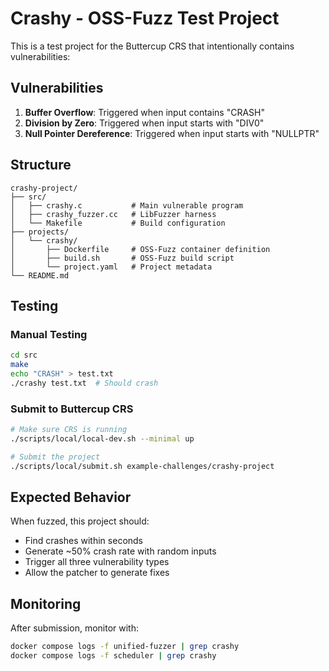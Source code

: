# Crashy - OSS-Fuzz Test Project

This is a test project for the Buttercup CRS that intentionally contains vulnerabilities:

## Vulnerabilities

1. **Buffer Overflow**: Triggered when input contains "CRASH"
2. **Division by Zero**: Triggered when input starts with "DIV0"
3. **Null Pointer Dereference**: Triggered when input starts with "NULLPTR"

## Structure

```
crashy-project/
├── src/
│   ├── crashy.c           # Main vulnerable program
│   ├── crashy_fuzzer.cc   # LibFuzzer harness
│   └── Makefile           # Build configuration
├── projects/
│   └── crashy/
│       ├── Dockerfile     # OSS-Fuzz container definition
│       ├── build.sh       # OSS-Fuzz build script
│       └── project.yaml   # Project metadata
└── README.md
```

## Testing

### Manual Testing
```bash
cd src
make
echo "CRASH" > test.txt
./crashy test.txt  # Should crash
```

### Submit to Buttercup CRS
```bash
# Make sure CRS is running
./scripts/local/local-dev.sh --minimal up

# Submit the project
./scripts/local/submit.sh example-challenges/crashy-project
```

## Expected Behavior

When fuzzed, this project should:
- Find crashes within seconds
- Generate ~50% crash rate with random inputs
- Trigger all three vulnerability types
- Allow the patcher to generate fixes

## Monitoring

After submission, monitor with:
```bash
docker compose logs -f unified-fuzzer | grep crashy
docker compose logs -f scheduler | grep crashy
```